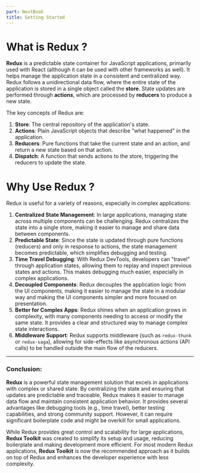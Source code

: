 ```yaml
---
part: NextBook
title: Getting Started
---
```

# What is Redux ?

**Redux** is a predictable state container for JavaScript applications, primarily used with React (although it can be used with other frameworks as well). It helps manage the application state in a consistent and centralized way. Redux follows a unidirectional data flow, where the entire state of the application is stored in a single object called the **store**. State updates are performed through **actions**, which are processed by **reducers** to produce a new state.

The key concepts of Redux are:

1. **Store**: The central repository of the application's state.
2. **Actions**: Plain JavaScript objects that describe "what happened" in the application.
3. **Reducers**: Pure functions that take the current state and an action, and return a new state based on that action.
4. **Dispatch**: A function that sends actions to the store, triggering the reducers to update the state.

# Why Use Redux ?

Redux is useful for a variety of reasons, especially in complex applications:

1. **Centralized State Management**: In large applications, managing state across multiple components can be challenging. Redux centralizes the state into a single store, making it easier to manage and share data between components.
2. **Predictable State**: Since the state is updated through pure functions (reducers) and only in response to actions, the state management becomes predictable, which simplifies debugging and testing.
3. **Time Travel Debugging**: With Redux DevTools, developers can "travel" through application states, allowing them to replay and inspect previous states and actions. This makes debugging much easier, especially in complex applications.
4. **Decoupled Components**: Redux decouples the application logic from the UI components, making it easier to manage the state in a modular way and making the UI components simpler and more focused on presentation.
5. **Better for Complex Apps**: Redux shines when an application grows in complexity, with many components needing to access or modify the same state. It provides a clear and structured way to manage complex state interactions.
6. **Middleware Support**: Redux supports middleware (such as `redux-thunk` or `redux-saga`), allowing for side-effects like asynchronous actions (API calls) to be handled outside the main flow of the reducers.

---

### Conclusion:

**Redux** is a powerful state management solution that excels in applications with complex or shared state. By centralizing the state and ensuring that updates are predictable and traceable, Redux makes it easier to manage data flow and maintain consistent application behavior. It provides several advantages like debugging tools (e.g., time travel), better testing capabilities, and strong community support. However, it can require significant boilerplate code and might be overkill for small applications.

While Redux provides great control and scalability for large applications, **Redux Toolkit** was created to simplify its setup and usage, reducing boilerplate and making development more efficient. For most modern Redux applications, **Redux Toolkit** is now the recommended approach as it builds on top of Redux and enhances the developer experience with less complexity.
